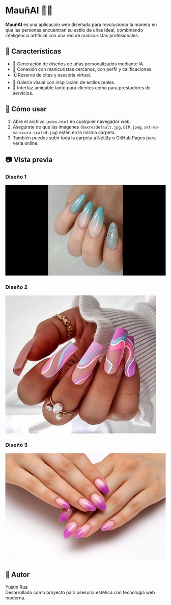 
# MauñAl 💅✨

**MauñAl** es una aplicación web diseñada para revolucionar la manera en que las personas encuentran su estilo de uñas ideal, combinando inteligencia artificial con una red de manicuristas profesionales.

## 🌟 Características

- 🎨 Generación de diseños de uñas personalizados mediante IA.
- 📍 Conexión con manicuristas cercanos, con perfil y calificaciones.
- 🗓 Reserva de citas y asesoría virtual.
- 📸 Galería visual con inspiración de estilos reales.
- 📱 Interfaz amigable tanto para clientes como para prestadores de servicios.

## 📁 Cómo usar

1. Abre el archivo `index.html` en cualquier navegador web.
2. Asegúrate de que las imágenes (`maxresdefault.jpg`, `OIP.jpeg`, `set-de-manicura-scaled.jpg`) estén en la misma carpeta.
3. También puedes subir toda la carpeta a [Netlify](https://netlify.com) o GitHub Pages para verla online.

## 📷 Vista previa

### Diseño 1
![Diseño 1](maxresdefault.jpg)

### Diseño 2
![Diseño 2](OIP.jpeg)

### Diseño 3
![Diseño 3](set-de-manicura-scaled.jpg)

## 👤 Autor

Yustin Rua  
Desarrollado como proyecto para asesoría estética con tecnología web moderna.
